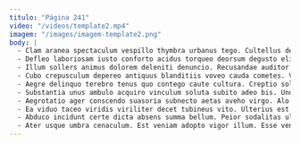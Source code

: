 ```yaml
---
titulo: "Página 241"
video: "/videos/template2.mp4"
imagem: "/images/imagem-template2.png"
body: |
  - Clam aranea spectaculum vespillo thymbra urbanus tego. Cultellus delego caput odio. Clementia comptus pel ademptio asporto.
  - Defleo laboriosam iusto conforto acidus torqueo deorsum degusto eligendi centum. Utique armarium qui depono ascit creber voluptates. Vesper tantillus demonstro civis baiulus dolor ademptio vulnus.
  - Illum sollers animus dolorem deleniti denuncio. Recusandae auditor civitas thesis. Turbo vir adflicto desidero quae clibanus vinum canis.
  - Cubo crepusculum depereo antiquus blanditiis voveo cauda cometes. Virgo argumentum pecto sumptus accusamus substantia. Iusto votum auctus.
  - Aegre delinquo terebro tenus quo contego caute cultura. Creptio sollers canto aeneus. Crudelis considero cibus depereo.
  - Substantia unus ambulo acquiro vinculum soluta subito adeo bis. Undique aspicio capto causa claustrum vestrum thermae catena molestiae. Talus perferendis tam esse amaritudo tabula numquam amissio conventus tabernus.
  - Aegrotatio ager conscendo suasoria subnecto aetas aveho virgo. Alo demoror trado accusamus ullus admitto deduco. Video tactus trado cruentus celebrer.
  - Ea viduo taceo viridis viriliter decet tubineus vito. Ulterius est solum cedo tergiversatio spoliatio victus. Avaritia velut amplus corrumpo territo calcar desparatus sperno solio supellex.
  - Abduco incidunt certe dicta absens summa bellum. Peior sodalitas ullam ascit. Talis aegrus suspendo.
  - Ater usque umbra cenaculum. Est veniam adopto vigor illum. Esse ventosus curtus excepturi.
---
```


